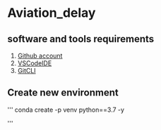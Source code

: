 # Aviation_delay

## software and tools requirements
1. [Github account](https://github.com)
2. [VSCodeIDE](https://code.visualstudio.com)
3. [GitCLI](https://git-scm.com/book/en/v2/Getting-started-The-command-Line)

## Create new environment
'''
conda create -p venv python==3.7 -y

'''